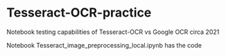 # Tesseract-OCR-practice
Notebook testing capabilities of Tesseract-OCR vs Google OCR circa 2021

Notebook Tesseract_image_preprocessing_local.ipynb has the code
